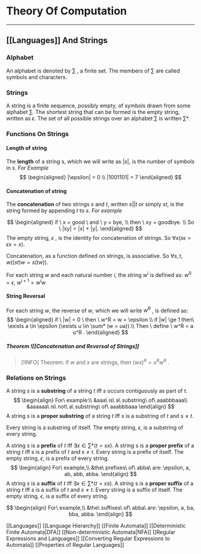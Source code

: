 # Theory Of Computation
---
## [[Languages]] And Strings
### Alphabet

An alphabet is denoted by $\sum$ , a finite set. The members of $\sum$ are called symbols and characters.

### Strings
A string is a finite sequence, possibly empty, of symbols drawn from some alphabet $\sum$. The shortest string that can be formed is the empty string, written as $\epsilon$. The set of all possible strings over an alphabet $\sum$ is written $\sum$*. 

### Functions On Strings
#### Length of string
The **length** of a string s, which we will write as $|s|$, is the number of symbols in $s$. 
$For \  Example$
$$
\begin{aligned}
|\epsilon| = 0 \\
|1001101| = 7
\end{aligned}
$$ 
#### Concatenation of string
The **concatenation** of two strings $s$ and $t$, written $s || t$ or simply $st$, is the string formed by appending $t$ to $s$. 
$For \  example$

$$
\begin{aligned}
if \  x = good \  and \  y = bye, \\ then \  xy = goodbye. \\ So \  |xy| = |x| + |y|. 
\end{aligned}
$$ 
The empty string, $\epsilon$ , is the identity for concatenation of strings. So $\forall x (x\epsilon= \epsilon x = x)$.

Concatenation, as a function defined on strings, is associative. So $\forall s, t, w ((st)w = s(tw))$.

For each string $w$ and each natural number $i$, the string $w^i$ is defined as: $w^0 = \epsilon, \  w^{i+1} = w^i w$ 

#### String Reversal
For each string $w$, the reverse of $w$, which we will write $w^R$ , is defined as: 
$$
\begin{aligned}
if \ |w| = 0 \ then \  w^R = w = \epsilon \\
if |w| \ge  1 then\  \exists a \in \epsilon (\exists u \in \sum* (w = ua)).\\ Then \ define \  w^R = a u^R .
\end{aligned}
$$

##### Theorem ![[Concatenation and Reversal of Strings]]
>[!INFO]
Theorem: If $w$ and $x$ are strings, then $(wx)^R = x^R w^R$ .

### Relations on Strings
A string $s$ is a **substring** of a string $t$ iff $s$ occurs contiguously as part of $t$. 
$$
\begin{align}
For\ example:\\
&aaa\ is\ a\ substring\ of\ aaabbbaaa\\
&aaaaaa\ is\ not\ a\ substring\ of\ aaabbbaaa
\end{align}
$$
A string $s$ is a **proper substring** of a string $t$ iff $s$ is a substring of $t$ and $s \neq t$.

Every string is a substring of itself. The empty string, $\epsilon$, is a substring of every string.

A string $s$ is a **prefix** of $t$ iff $\exists x \in \sum* (t = sx)$. A string s is a **proper prefix** of a string $t$ iff $s$ is a prefix of $t$ and $s \neq t$. Every string is a prefix of itself. The empty string, $\epsilon$, is a prefix of every string. 
$$
\begin{align}
For\ example,\\
&the\ prefixes\ of\ abba\ are: \epsilon, a, ab, abb, abba.
\end{align}
$$
A string $s$ is a **suffix** of $t$ iff $\exists x \in \sum* (t = xs)$. A string s is a **proper suffix** of a string $t$ iff $s$ is a suffix of $t$ and $s \neq t$. Every string is a suffix of itself. The empty string, $\epsilon$, is a suffix of every string. 

$$
\begin{align}
For\ example,\\
&the\ suffixes\ of\ abba\ are: \epsilon, a, ba, bba, abba.
\end{align}
$$

[[Languages]]
[[Language Hierarchy]]
[[Finite Automata]]
[[Deterministic Finite Automata|DFA]]
[[Non-deterministic Automata|NFA]]
[[Regular Expressions and Languages]]
[[Converting Regular Expressions to Automata]]
[[Properties of Regular Languages]]




